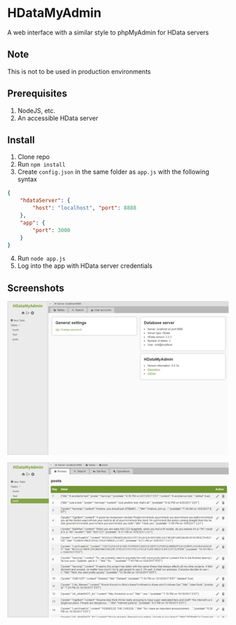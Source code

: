 # HDataMyAdmin
A web interface with a similar style to phpMyAdmin for HData servers

## Note
This is not to be used in production environments

## Prerequisites
1. NodeJS, etc.
2. An accessible HData server

## Install
1. Clone repo
2. Run `npm install`
3. Create `config.json` in the same folder as `app.js` with the following syntax

```json
{ 
    "hdataServer": {
        "host": "localhost", "port": 8888
    },
    "app": {
        "port": 3000
    }
}
```

4. Run `node app.js`
5. Log into the app with HData server credentials

## Screenshots

![Screenshot of the home tab](/src/static/assets/images/screenshot1.png)

![Screenshot of a table](/src/static/assets/images/screenshot2.png)
